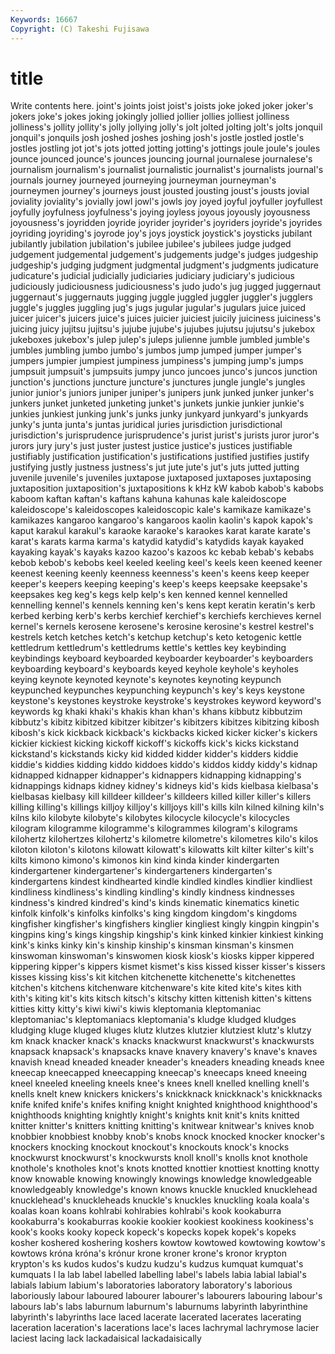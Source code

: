 ```yaml
---
Keywords: 16667 
Copyright: (C) Takeshi Fujisawa
---
```


# title

Write contents here.
 joint's joints joist
joist's joists joke joked joker joker's jokers joke's jokes joking
jokingly jollied jollier jollies jolliest jolliness jolliness's jollity jollity's jolly
jollying jolly's jolt jolted jolting jolt's jolts jonquil jonquil's jonquils
josh joshed joshes joshing josh's jostle jostled jostle's jostles jostling
jot jot's jots jotted jotting jotting's jottings joule joule's joules
jounce jounced jounce's jounces jouncing journal journalese journalese's journalism journalism's
journalist journalistic journalist's journalists journal's journals journey journeyed journeying journeyman
journeyman's journeymen journey's journeys joust jousted jousting joust's jousts jovial
joviality joviality's jovially jowl jowl's jowls joy joyed joyful joyfuller
joyfullest joyfully joyfulness joyfulness's joying joyless joyous joyously joyousness joyousness's
joyridden joyride joyrider joyrider's joyriders joyride's joyrides joyriding joyriding's joyrode
joy's joys joystick joystick's joysticks jubilant jubilantly jubilation jubilation's jubilee
jubilee's jubilees judge judged judgement judgemental judgement's judgements judge's judges
judgeship judgeship's judging judgment judgmental judgment's judgments judicature judicature's judicial
judicially judiciaries judiciary judiciary's judicious judiciously judiciousness judiciousness's judo judo's
jug jugged juggernaut juggernaut's juggernauts jugging juggle juggled juggler juggler's
jugglers juggle's juggles juggling jug's jugs jugular jugular's jugulars juice
juiced juicer juicer's juicers juice's juices juicier juiciest juicily juiciness
juiciness's juicing juicy jujitsu jujitsu's jujube jujube's jujubes jujutsu jujutsu's
jukebox jukeboxes jukebox's julep julep's juleps julienne jumble jumbled jumble's
jumbles jumbling jumbo jumbo's jumbos jump jumped jumper jumper's jumpers
jumpier jumpiest jumpiness jumpiness's jumping jump's jumps jumpsuit jumpsuit's jumpsuits
jumpy junco juncoes junco's juncos junction junction's junctions juncture juncture's
junctures jungle jungle's jungles junior junior's juniors juniper juniper's junipers
junk junked junker junker's junkers junket junketed junketing junket's junkets
junkie junkier junkie's junkies junkiest junking junk's junks junky junkyard
junkyard's junkyards junky's junta junta's juntas juridical juries jurisdiction jurisdictional
jurisdiction's jurisprudence jurisprudence's jurist jurist's jurists juror juror's jurors jury
jury's just juster justest justice justice's justices justifiable justifiably justification
justification's justifications justified justifies justify justifying justly justness justness's jut
jute jute's jut's juts jutted jutting juvenile juvenile's juveniles juxtapose
juxtaposed juxtaposes juxtaposing juxtaposition juxtaposition's juxtapositions k kHz kW kabob
kabob's kabobs kaboom kaftan kaftan's kaftans kahuna kahunas kale kaleidoscope
kaleidoscope's kaleidoscopes kaleidoscopic kale's kamikaze kamikaze's kamikazes kangaroo kangaroo's kangaroos
kaolin kaolin's kapok kapok's kaput karakul karakul's karaoke karaoke's karaokes
karat karate karate's karat's karats karma karma's katydid katydid's katydids
kayak kayaked kayaking kayak's kayaks kazoo kazoo's kazoos kc kebab
kebab's kebabs kebob kebob's kebobs keel keeled keeling keel's keels
keen keened keener keenest keening keenly keenness keenness's keen's keens
keep keeper keeper's keepers keeping keeping's keep's keeps keepsake keepsake's
keepsakes keg keg's kegs kelp kelp's ken kenned kennel kennelled
kennelling kennel's kennels kenning ken's kens kept keratin keratin's kerb
kerbed kerbing kerb's kerbs kerchief kerchief's kerchiefs kerchieves kernel kernel's
kernels kerosene kerosene's kerosine kerosine's kestrel kestrel's kestrels ketch ketches
ketch's ketchup ketchup's keto ketogenic kettle kettledrum kettledrum's kettledrums kettle's
kettles key keybinding keybindings keyboard keyboarded keyboarder keyboarder's keyboarders keyboarding
keyboard's keyboards keyed keyhole keyhole's keyholes keying keynote keynoted keynote's
keynotes keynoting keypunch keypunched keypunches keypunching keypunch's key's keys keystone
keystone's keystones keystroke keystroke's keystrokes keyword keyword's keywords kg khaki
khaki's khakis khan khan's khans kibbutz kibbutzim kibbutz's kibitz kibitzed
kibitzer kibitzer's kibitzers kibitzes kibitzing kibosh kibosh's kick kickback kickback's
kickbacks kicked kicker kicker's kickers kickier kickiest kicking kickoff kickoff's
kickoffs kick's kicks kickstand kickstand's kickstands kicky kid kidded kidder
kidder's kidders kiddie kiddie's kiddies kidding kiddo kiddoes kiddo's kiddos
kiddy kiddy's kidnap kidnapped kidnapper kidnapper's kidnappers kidnapping kidnapping's kidnappings
kidnaps kidney kidney's kidneys kid's kids kielbasa kielbasa's kielbasas kielbasy
kill killdeer killdeer's killdeers killed killer killer's killers killing killing's
killings killjoy killjoy's killjoys kill's kills kiln kilned kilning kiln's
kilns kilo kilobyte kilobyte's kilobytes kilocycle kilocycle's kilocycles kilogram kilogramme
kilogramme's kilogrammes kilogram's kilograms kilohertz kilohertzes kilohertz's kilometre kilometre's kilometres
kilo's kilos kiloton kiloton's kilotons kilowatt kilowatt's kilowatts kilt kilter
kilter's kilt's kilts kimono kimono's kimonos kin kind kinda kinder
kindergarten kindergartener kindergartener's kindergarteners kindergarten's kindergartens kindest kindhearted kindle kindled
kindles kindlier kindliest kindliness kindliness's kindling kindling's kindly kindness kindnesses
kindness's kindred kindred's kind's kinds kinematic kinematics kinetic kinfolk kinfolk's
kinfolks kinfolks's king kingdom kingdom's kingdoms kingfisher kingfisher's kingfishers kinglier
kingliest kingly kingpin kingpin's kingpins king's kings kingship kingship's kink
kinked kinkier kinkiest kinking kink's kinks kinky kin's kinship kinship's
kinsman kinsman's kinsmen kinswoman kinswoman's kinswomen kiosk kiosk's kiosks kipper
kippered kippering kipper's kippers kismet kismet's kiss kissed kisser kisser's
kissers kisses kissing kiss's kit kitchen kitchenette kitchenette's kitchenettes kitchen's
kitchens kitchenware kitchenware's kite kited kite's kites kith kith's kiting
kit's kits kitsch kitsch's kitschy kitten kittenish kitten's kittens kitties
kitty kitty's kiwi kiwi's kiwis kleptomania kleptomaniac kleptomaniac's kleptomaniacs kleptomania's
kludge kludged kludges kludging kluge kluged kluges klutz klutzes klutzier
klutziest klutz's klutzy km knack knacker knack's knacks knackwurst knackwurst's
knackwursts knapsack knapsack's knapsacks knave knavery knavery's knave's knaves knavish
knead kneaded kneader kneader's kneaders kneading kneads knee kneecap kneecapped
kneecapping kneecap's kneecaps kneed kneeing kneel kneeled kneeling kneels knee's
knees knell knelled knelling knell's knells knelt knew knickers knickers's
knickknack knickknack's knickknacks knife knifed knife's knifes knifing knight knighted
knighthood knighthood's knighthoods knighting knightly knight's knights knit knit's knits
knitted knitter knitter's knitters knitting knitting's knitwear knitwear's knives knob
knobbier knobbiest knobby knob's knobs knock knocked knocker knocker's knockers
knocking knockout knockout's knockouts knock's knocks knockwurst knockwurst's knockwursts knoll
knoll's knolls knot knothole knothole's knotholes knot's knots knotted knottier
knottiest knotting knotty know knowable knowing knowingly knowings knowledge knowledgeable
knowledgeably knowledge's known knows knuckle knuckled knucklehead knucklehead's knuckleheads knuckle's
knuckles knuckling koala koala's koalas koan koans kohlrabi kohlrabies kohlrabi's
kook kookaburra kookaburra's kookaburras kookie kookier kookiest kookiness kookiness's kook's
kooks kooky kopeck kopeck's kopecks kopek kopek's kopeks kosher koshered
koshering koshers kowtow kowtowed kowtowing kowtow's kowtows króna króna's krónur
krone kroner krone's kronor krypton krypton's ks kudos kudos's kudzu
kudzu's kudzus kumquat kumquat's kumquats l la lab label labelled
labelling label's labels labia labial labial's labials labium labium's laboratories
laboratory laboratory's laborious laboriously labour laboured labourer labourer's labourers labouring
labour's labours lab's labs laburnum laburnum's laburnums labyrinth labyrinthine labyrinth's
labyrinths lace laced lacerate lacerated lacerates lacerating laceration laceration's lacerations
lace's laces lachrymal lachrymose lacier laciest lacing lack lackadaisical lackadaisically
